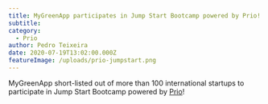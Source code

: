 ```yaml
---
title: MyGreenApp participates in Jump Start Bootcamp powered by Prio!
subtitle: 
category:
  - Prio
author: Pedro Teixeira
date: 2020-07-19T13:02:00.000Z
featureImage: /uploads/prio-jumpstart.png
---
```

MyGreenApp short-listed out of more than 100 international startups to participate in Jump Start Bootcamp powered by [Prio](https://www.priojumpstart.pt/)!